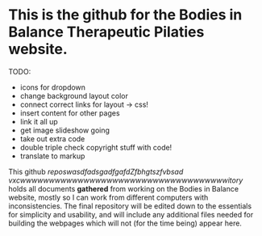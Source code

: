 # This is the github for the Bodies in Balance Therapeutic Pilaties website. 


TODO:
- icons for dropdown
- change background layout color
- connect correct links for layout -> css!
- insert content for other pages
- link it all up
- get image slideshow going
- take out extra code
- double triple check copyright stuff with code!
- translate to markup

This github _reposwasdfadsgadfgafdZfbhgtszfvbsad vxcwwwwwwwwwwwwwwwwwwwwwwwwwwwwwwwwwwwwitory_ holds all documents **gathered** from working on the Bodies in Balance website, mostly so I can work from different computers with inconsistencies. The final repository will be edited down to the essentials for simplicity and usability, and will include any additional files needed for building the webpages which will not (for the time being) appear here.
